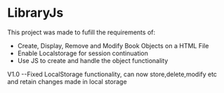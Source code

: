 # LibraryJs
This project was made to fufill the requirements of:
- Create, Display, Remove and Modify Book Objects on a HTML File
- Enable Localstorage for session continuation
- Use JS to create and handle the object functionality

V1.0 
--Fixed LocalStorage functionality, can now store,delete,modify etc and retain changes made in local storage
